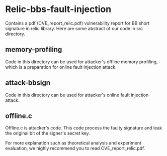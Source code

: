 # Relic-bbs-fault-injection
Contains a pdf (CVE_report_relic.pdf) vulnerability report for BB short signature in relic library. Here are some abstract of our code in src directory.
## memory-profiling
Code in this directory can be used for attacker's offline memory profiling, which is a preparation for online fault injection attack.
## attack-bbsign
Code in this directory can be used for attacker's online fault injection attack.
## offline.c
Offline.c is attacker's code. This code process the faulty signature and leak the original bit of the signer's secret key.

For more explanation such as theoretical analysis and experiment evaluation, we highly recommend you to read CVE_report_relic.pdf.

